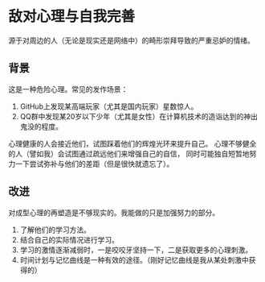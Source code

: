 敌对心理与自我完善
=====

源于对周边的人（无论是现实还是网络中）的畸形崇拜导致的严重忌妒的情绪。

## 背景

这是一种危险心理。常见的发作场景：
1. GitHub上发现某高端玩家（尤其是国内玩家）星数惊人。
1. QQ群中发现某20岁以下少年（尤其是女性）在计算机技术的造诣达到的神出鬼没的程度。

心理健康的人会接近他们，试图踩着他们的辉煌光环来提升自己。
心理不够健全的人（譬如我）会试图通过疏远他们来增强自己的自信，
同时可能独自短暂地努力一下尝试弥补与他们的差距（但是很快就遗忘了）。

## 改进

对成型心理的再塑造是不够现实的。我能做的只是加强努力的部分。
1. 了解他们的学习方法。
1. 结合自己的实际情况进行学习。
1. 学习的激情逐渐减弱时，一是咬咬牙坚持一下，二是获取更多的心理刺激。
1. 时间计划与记忆曲线是一种有效的途径。（刚好记忆曲线是我从某处刺激中获得的）
